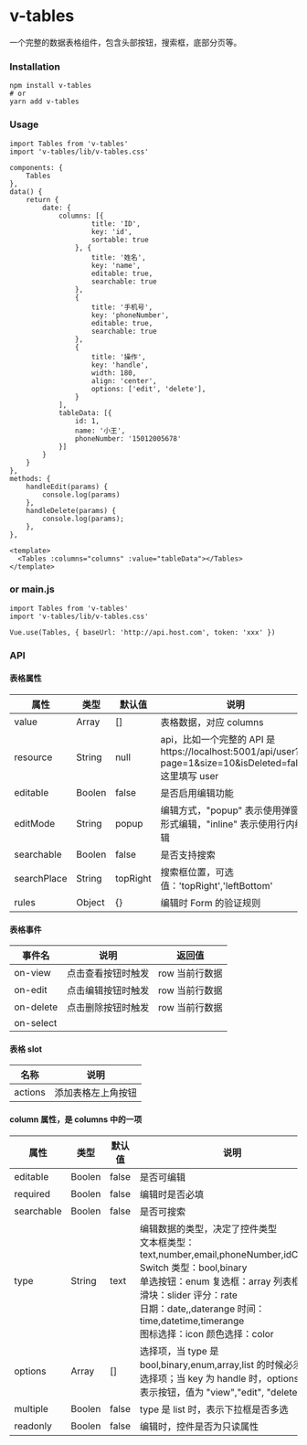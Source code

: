 # v-tables
一个完整的数据表格组件，包含头部按钮，搜索框，底部分页等。

### Installation
```
npm install v-tables
# or
yarn add v-tables
```
### Usage
```
import Tables from 'v-tables'
import 'v-tables/lib/v-tables.css'

components: {
    Tables
},
data() {
    return {
        date: {
            columns: [{
                    title: 'ID',
                    key: 'id',
                    sortable: true
                }, {
                    title: '姓名',
                    key: 'name',
                    editable: true,
                    searchable: true
                },
                {
                    title: '手机号',
                    key: 'phoneNumber',
                    editable: true,
                    searchable: true
                },
                {
                    title: '操作',
                    key: 'handle',
                    width: 180,
                    align: 'center',
                    options: ['edit', 'delete'],
                }
            ],
            tableData: [{
                id: 1,
                name: '小王',
                phoneNumber: '15012005678'
            }]
        }
    }
},
methods: {
    handleEdit(params) {
        console.log(params)
    },
    handleDelete(params) {
        console.log(params);
    },
},
```

```
<template>
  <Tables :columns="columns" :value="tableData"></Tables>
</template>
```

### or main.js
```
import Tables from 'v-tables'
import 'v-tables/lib/v-tables.css'

Vue.use(Tables, { baseUrl: 'http://api.host.com', token: 'xxx' })
```

### API

#### 表格属性

属性        | 类型   | 默认值    | 说明
------------|--------|----------|------
value       | Array  | []       | 表格数据，对应 columns
resource    | String | null     | api，比如一个完整的 API 是 https://localhost:5001/api/user?page=1&size=10&isDeleted=false, 这里填写 user
editable    | Boolen | false    | 是否启用编辑功能
editMode    | String | popup    | 编辑方式，"popup" 表示使用弹窗的形式编辑，"inline" 表示使用行内编辑
searchable  | Boolen | false    | 是否支持搜索
searchPlace | String | topRight | 搜索框位置，可选值：'topRight','leftBottom'
rules       | Object | {}       | 编辑时 Form 的验证规则

#### 表格事件

事件名      | 说明             | 返回值
-----------|------------------|--------
on-view    | 点击查看按钮时触发 | row 当前行数据
on-edit    | 点击编辑按钮时触发 | row 当前行数据
on-delete  | 点击删除按钮时触发 | row 当前行数据
on-select  |                  |

#### 表格 slot

名称    | 说明
--------|------
actions | 添加表格左上角按钮


#### column 属性，是 columns 中的一项

属性       | 类型    | 默认值  | 说明
-----------|--------|---------|-----
editable   | Boolen | false   | 是否可编辑
required   | Boolen | false   | 编辑时是否必填
searchable | Boolen | false   | 是否可搜索
type       | String | text    | 编辑数据的类型，决定了控件类型 <br> 文本框类型：text,number,email,phoneNumber,idCardNo<br>Switch 类型：bool,binary <br>单选按钮：enum 复选框：array 列表框：list<br> 滑块：slider 评分：rate<br>日期：date,,daterange 时间：time,datetime,timerange<br>图标选择：icon 颜色选择：color
options   | Array   | []      | 选择项，当 type 是 bool,binary,enum,array,list 的时候必须设置选择项；当 key 为 handle 时，options 的项表示按钮，值为 "view","edit", "delete"
multiple  | Boolen  | false   | type 是 list 时，表示下拉框是否多选
readonly  | Boolen  | false   | 编辑时，控件是否为只读属性




